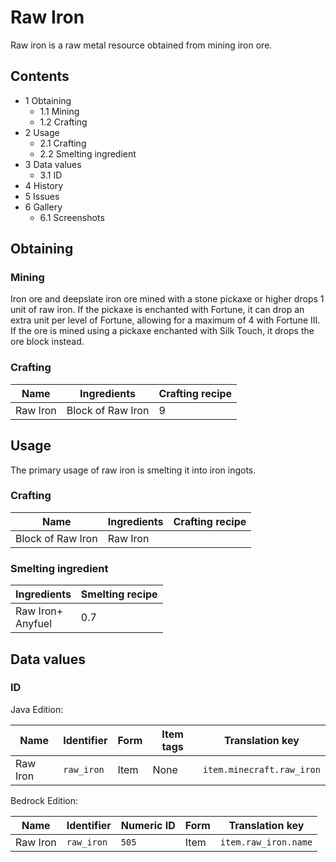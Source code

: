 # Raw Iron
Raw iron is a raw metal resource obtained from mining iron ore.

## Contents
- 1 Obtaining
	- 1.1 Mining
	- 1.2 Crafting
- 2 Usage
	- 2.1 Crafting
	- 2.2 Smelting ingredient
- 3 Data values
	- 3.1 ID
- 4 History
- 5 Issues
- 6 Gallery
	- 6.1 Screenshots

## Obtaining
### Mining
Iron ore and deepslate iron ore mined with a stone pickaxe or higher drops 1 unit of raw iron. If the pickaxe is enchanted with Fortune, it can drop an extra unit per level of Fortune, allowing for a maximum of 4 with Fortune III. If the ore is mined using a pickaxe enchanted with Silk Touch, it drops the ore block instead.

### Crafting
| Name     | Ingredients       | Crafting recipe |
|----------|-------------------|-----------------|
| Raw Iron | Block of Raw Iron | 9               |

## Usage
The primary usage of raw iron is smelting it into iron ingots.

### Crafting
| Name              | Ingredients | Crafting recipe |
|-------------------|-------------|-----------------|
| Block of Raw Iron | Raw Iron    |                 |

### Smelting ingredient
| Ingredients           | Smelting recipe |
|-----------------------|-----------------|
| Raw Iron+<br/>Anyfuel | 0.7             |

## Data values
### ID
Java Edition:

| Name     | Identifier | Form | Item tags | Translation key           |
|----------|------------|------|-----------|---------------------------|
| Raw Iron | `raw_iron` | Item | None      | `item.minecraft.raw_iron` |

Bedrock Edition:

| Name     | Identifier | Numeric ID | Form | Translation key      |
|----------|------------|------------|------|----------------------|
| Raw Iron | `raw_iron` | `505`      | Item | `item.raw_iron.name` |

